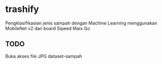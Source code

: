 # trashify
Pengklasifikasian jenis sampah dengan Machine Learning menggunakan MobileNet v2 dan board Sipeed Maix Go

## TODO
Buka akses file JPG dataset-sampah
